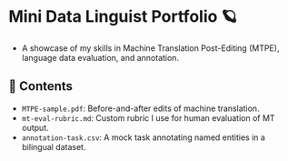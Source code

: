 # Mini Data Linguist Portfolio 🪐

- A showcase of my skills in Machine Translation Post-Editing (MTPE), language data evaluation, and annotation.

## 🔧 Contents

- `MTPE-sample.pdf`: Before-and-after edits of machine translation.
- `mt-eval-rubric.md`: Custom rubric I use for human evaluation of MT output.
- `annotation-task.csv`: A mock task annotating named entities in a bilingual dataset.
